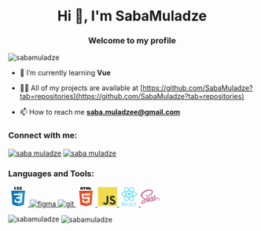 <h1 align="center">Hi 👋, I'm SabaMuladze</h1>
<h3 align="center">Welcome to my profile</h3>

<p align="left"> <img src="https://komarev.com/ghpvc/?username=sabamuladze&label=Profile%20views&color=0e75b6&style=flat" alt="sabamuladze" /> </p>

- 🌱 I’m currently learning **Vue**

- 👨‍💻 All of my projects are available at [https://github.com/SabaMuladze?tab=repositories](https://github.com/SabaMuladze?tab=repositories)

- 📫 How to reach me **saba.muladzee@gmail.com**

<h3 align="left">Connect with me:</h3>
<p align="left">
<a target='_blank' href="https://www.linkedin.com/in/saba-muladze-54baa4264/" target="blank"><img align="center" src="https://raw.githubusercontent.com/rahuldkjain/github-profile-readme-generator/master/src/images/icons/Social/linked-in-alt.svg" alt="saba muladze" height="30" width="40" /></a>
<a target='_blank' href="https://www.instagram.com/saba.muladze/" target="blank"><img align="center" src="https://raw.githubusercontent.com/rahuldkjain/github-profile-readme-generator/master/src/images/icons/Social/instagram.svg" alt="saba muladze" height="30" width="40" /></a>
</p>

<h3 align="left">Languages and Tools:</h3>
<p align="left"> <a href="https://www.w3schools.com/css/" target="_blank" rel="noreferrer"> <img src="https://raw.githubusercontent.com/devicons/devicon/master/icons/css3/css3-original-wordmark.svg" alt="css3" width="40" height="40"/> </a> <a href="https://www.figma.com/" target="_blank" rel="noreferrer"> <img src="https://www.vectorlogo.zone/logos/figma/figma-icon.svg" alt="figma" width="40" height="40"/> </a> <a href="https://git-scm.com/" target="_blank" rel="noreferrer"> <img src="https://www.vectorlogo.zone/logos/git-scm/git-scm-icon.svg" alt="git" width="40" height="40"/> </a> <a href="https://www.w3.org/html/" target="_blank" rel="noreferrer"> <img src="https://raw.githubusercontent.com/devicons/devicon/master/icons/html5/html5-original-wordmark.svg" alt="html5" width="40" height="40"/> </a> <a href="https://developer.mozilla.org/en-US/docs/Web/JavaScript" target="_blank" rel="noreferrer"> <img src="https://raw.githubusercontent.com/devicons/devicon/master/icons/javascript/javascript-original.svg" alt="javascript" width="40" height="40"/> </a> <a href="https://reactjs.org/" target="_blank" rel="noreferrer"> <img src="https://raw.githubusercontent.com/devicons/devicon/master/icons/react/react-original-wordmark.svg" alt="react" width="40" height="40"/> </a> <a href="https://sass-lang.com" target="_blank" rel="noreferrer"> <img src="https://raw.githubusercontent.com/devicons/devicon/master/icons/sass/sass-original.svg" alt="sass" width="40" height="40"/> </a> </p>

<p><img align="left" src="https://github-readme-stats.vercel.app/api/top-langs?username=sabamuladze&show_icons=true&locale=en&layout=compact" alt="sabamuladze" /></p>

<p>&nbsp;<img align="center" src="https://github-readme-stats.vercel.app/api?username=sabamuladze&show_icons=true&locale=en" alt="sabamuladze" /></p>


